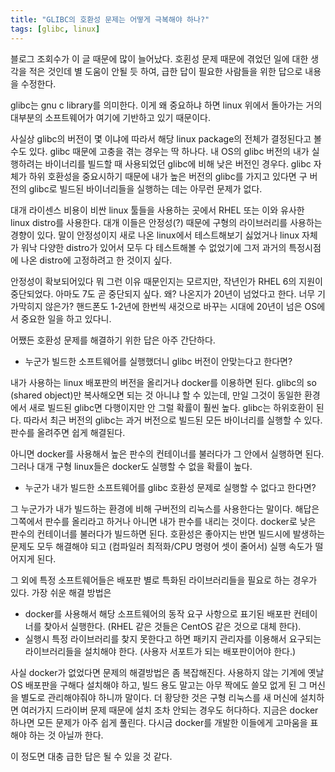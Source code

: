 ```yaml
---
title: "GLIBC의 호환성 문제는 어떻게 극복해야 하나?"
tags: [glibc, linux]
---
```


블로그 조회수가 이 글 때문에 많이 늘어났다. 호횐성 문제 때문에 겪었던 일에 대한 생각을 적은 것인데 별 도움이 안될 듯 하여, 급한 답이 필요한 사람들을 위한 답으로 내용을 수정한다.

glibc는 gnu c library를 의미한다. 이게 왜 중요하냐 하면 linux 위에서 돌아가는 거의 대부분의 소프트웨어가 여기에 기반하고 있기 때문이다. 

사실상 glibc의 버전이 몇 이냐에 따라서 해당 linux package의 전체가 결정된다고 볼 수도 있다. glibc 때문에 고충을 겪는 경우는 딱 하나다. 내 OS의 glibc 버전의 내가 실행하려는 바이너리를 빌드할 때 사용되었던 glibc에 비해 낮은 버전인 경우다. glibc 자체가 하위 호환성을 중요시하기 때문에 내가 높은 버전의 glibc를 가지고 있다면 구 버전의 glibc로 빌드된 바이너리들을 실행하는 데는 아무런 문제가 없다. 

대개 라이센스 비용이 비싼 linux 툴들을 사용하는 곳에서 RHEL 또는 이와 유사한 linux distro를 사용한다. 대개 이들은 안정성(?) 때문에 구형의 라이브러리를 사용하는 경향이 있다. 말이 안정성이지 새로 나온 linux에서 테스트해보기 싫었거나 linux 자체가 워낙 다양한 distro가 있어서 모두 다 테스트해볼 수 없었기에 그저 과거의 특정시점에 나온 distro에 고정하려고 한 것이지 싶다. 

안정성이 확보되어있다 뭐 그런 이유 때문인지는 모르지만, 작년인가 RHEL 6의 지원이 중단되었다. 아마도 7도 곧 중단되지 싶다. 왜? 나온지가 20년이 넘었다고 한다. 너무 기가막히지 않은가? 핸드폰도 1-2년에 한번씩 새것으로 바꾸는 시대에 20년이 넘은 OS에서 중요한 일을 하고 있다니.

어쨌든 호환성 문제를 해결하기 위한 답은 아주 간단하다.

- 누군가 빌드한 소프트웨어를 실행했더니 glibc 버전이 안맞는다고 한다면? 

내가 사용하는 linux 배포판의 버전을 올리거나 docker를 이용하면 된다. glibc의 so (shared object)만 복사해오면 되는 것 아니냐 할 수 있는데, 만일 그것이 동일한 환경에서 새로 빌드된 glibc면 다행이지만 안 그럴 확률이 훨씬 높다. glibc는 하위호환이 된다. 따라서 최근 버전의 glibc는 과거 버전으로 빌드된 모든 바이너리를 실행할 수 있다. 판수를 올려주면 쉽게 해결된다.

아니면 docker를 사용해서 높은 판수의 컨테이너를 불러다가 그 안에서 실행하면 된다. 그러나 대개 구형 linux들은 docker도 실행할 수 없을 확률이 높다.

- 누군가 내가 빌드한 소프트웨어를 glibc 호환성 문제로 실행할 수 없다고 한다면?

그 누군가가 내가 빌드하는 환경에 비해 구버전의 리눅스를 사용한다는 말이다. 해답은 그쪽에서 판수를 올리라고 하거나 아니면 내가 판수를 내리는 것이다. docker로 낮은 판수의 컨테이너를 불러다가 빌드하면 된다. 호환성은 좋아지는 반면 빌드시에 발생하는 문제도 모두 해결해야 되고 (컴파일러 최적화/CPU 명령어 셋이 줄어서) 실행 속도가 떨어지게 된다. 


그 외에 특정 소프트웨어들은 배포판 별로 특화된 라이브러리들을 필요로 하는 경우가 있다. 가장 쉬운 해결 방법은 
- docker를 사용해서 해당 소프트웨어의 동작 요구 사항으로 표기된 배포판 컨테이너를 찾아서 실행한다. (RHEL 같은 것들은 CentOS 같은 것으로 대체 한다).
- 실행시 특정 라이브러리를 찾지 못한다고 하면 패키지 관리자를 이용해서 요구되는 라이브러리들을 설치해야 한다. (사용자 서포트가 되는 배포판이어야 한다.)

사실 docker가 없었다면 문제의 해결방법은 좀 복잡해진다. 사용하지 않는 기계에 옛날 OS 배포판을 구해다 설치해야 하고, 빌드 용도 말고는 아무 짝에도 쓸모 없게 된 그 머신을 별도로 관리해야줘야 하니까 말이다. 더 황당한 것은 구형 리눅스를 새 머신에 설치하면 여러가지 드라이버 문제 때문에 설치 조차 안되는 경우도 허다하다. 지금은 docker 하나면 모든 문제가 아주 쉽게 풀린다. 다시금 docker를 개발한 이들에게 고마움을 표해야 하는 것 아닐까 한다. 

이 정도면 대충 급한 답은 될 수 있을 것 같다.

